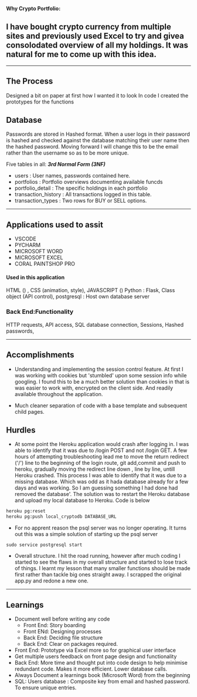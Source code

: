 **Why Crypto Portfolio:**   
## I have bought crypto currency from multiple sites and previously used Excel to try and givea  consolodated overview of all my holdings. It was natural for me to come up with this idea. ##
---

## The Process ##
Designed a bit on paper at first how I wanted it to look
In code I created the prototypes for the functions

## Database ##
Passwords are stored in Hashed format. When a user logs in their password is hashed and checked against the database matching their user name then the hashed password. Moving forward I will change this to be the email rather than the username so as to be more unique.

Five tables in all: ***3rd Normal Form (3NF)***
- users                 :   User names, passwords contained here.
- portfolios            :   Portfolio overviews documenting available funcds
- portfolio_detail      :   The specific holdings in each portfolio
- transaction_history   :   All transactions logged in this table.
- transaction_types     :   Two rows for BUY or SELL options. 

---
## Applications used to assit
- VSCODE
- PYCHARM
- MICROSOFT WORD
- MICROSOFT EXCEL
- CORAL PAINTSHOP PRO

#### **Used in this application** ####
HTML () , CSS (animation, style), JAVASCRIPT ()
Python : Flask, Class object (API control),
postgresql : Host own database server 

### **Back End:Functionality**
HTTP requests, API access, SQL database connection, Sessions, Hashed passwords, 

---
## Accomplishments ##
- Understanding and implementing the session control feature. At first I was working with cookies but 'stumbled' upon some session info while googling. I found this to be a much better solution than cookies in that is was easier to work with, encrypted on the client side. And readily available throughout the application. 

- Much cleaner separation of code with a base template and subsequent child pages. 


## Hurdles ##
- At some point the Heroku application would crash after logging in. I was able to identify that it was due to /login POST and not /login GET. A few hours of attempting troubleshooting lead me to move the return redirect ('/') line to the beginning of the login route, git add,commit and push to heroku, gradually moving the redirect line down , line by line, untill Heroku crashed. This process I was able to identify that it was due to a missing database. Which was odd as it hada database already for a few days and was working. So I am guessing something I had done had removed the database'. 
The solution was to restart the Heroku database and upload my local database to Heroku. Code is below
```bash
heroku pg:reset 
heroku pg:push local_cryptodb DATABASE_URL
```

- For no apprent reason the psql server was no longer operating. It turns out this was a simple solution of starting up the psql server

```
sudo service postgresql start
```

- Overall structure. I hit the road running, however after much coding I started to see the flaws in my overall structure and started to lose track of things. I learnt my lesson that many smaller functions should be made first rather than tackle big ones straight away. I scrapped the original app.py and redone a new one. 
---
## Learnings ##
- Document well before writing any code
    - Front End: Story boarding
    - Front ENd: Designing processes
    - Back End: Deciding file structure
    - Back End: Clear on packages required.
- Front End: Prototype via Excel more so for graphical user interface
- Get multiple users feedback on front page design and functionality
- Back End: More time and thought put into code design to help minimise redundant code. Makes it more efficient. Lower database calls.
- Always Document a learnings book (Microsoft Word) from the beginning
- SQL: Users database : Composite key from email and hashed password. To ensure unique entries.
